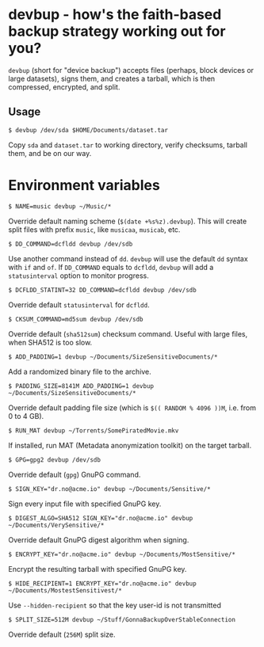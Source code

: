 devbup - how's the faith-based backup strategy working out for you?
===================================================================

`devbup` (short for "device backup") accepts files (perhaps, block devices or
large datasets), signs them, and creates a tarball, which is then compressed,
encrypted, and split.

Usage
-----
```
$ devbup /dev/sda $HOME/Documents/dataset.tar
```
Copy `sda` and `dataset.tar` to working directory, verify checksums, tarball
them, and be on our way.

Environment variables
=====================
```
$ NAME=music devbup ~/Music/*
```
Override default naming scheme (`$(date +%s%z).devbup`). This will create split
files with prefix `music`, like `musicaa`, `musicab`, etc.

```
$ DD_COMMAND=dcfldd devbup /dev/sdb
```
Use another command instead of `dd`. `devbup` will use the default `dd` syntax
with `if` and `of`. If `DD_COMMAND` equals to `dcfldd`, `devbup` will add a
`statusinterval` option to monitor progress.

```
$ DCFLDD_STATINT=32 DD_COMMAND=dcfldd devbup /dev/sdb
```
Override default `statusinterval` for `dcfldd`.

```
$ CKSUM_COMMAND=md5sum devbup /dev/sdb
```
Override default (`sha512sum`) checksum command. Useful with large files, when
SHA512 is too slow.

```
$ ADD_PADDING=1 devbup ~/Documents/SizeSensitiveDocuments/*
```
Add a randomized binary file to the archive.

```
$ PADDING_SIZE=8141M ADD_PADDING=1 devbup ~/Documents/SizeSensitiveDocuments/*
```
Override default padding file size (which is `$(( RANDOM % 4096 ))M`,
i.e. from 0 to 4 GB).

```
$ RUN_MAT devbup ~/Torrents/SomePiratedMovie.mkv
```
If installed, run MAT (Metadata anonymization toolkit) on the target tarball.

```
$ GPG=gpg2 devbup /dev/sdb
```
Override default (`gpg`) GnuPG command.

```
$ SIGN_KEY="dr.no@acme.io" devbup ~/Documents/Sensitive/*
```
Sign every input file with specified GnuPG key.

```
$ DIGEST_ALGO=SHA512 SIGN_KEY="dr.no@acme.io" devbup ~/Documents/VerySensitive/*
```
Override default GnuPG digest algorithm when signing.

```
$ ENCRYPT_KEY="dr.no@acme.io" devbup ~/Documents/MostSensitive/*
```
Encrypt the resulting tarball with specified GnuPG key.

```
$ HIDE_RECIPIENT=1 ENCRYPT_KEY="dr.no@acme.io" devbup ~/Documents/MostestSensitivest/*
```
Use `--hidden-recipient` so that the key user-id is not transmitted

```
$ SPLIT_SIZE=512M devbup ~/Stuff/GonnaBackupOverStableConnection
```
Override default (`256M`) split size.
